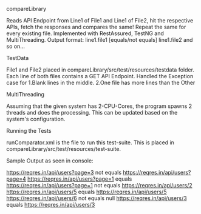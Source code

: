 compareLibrary

Reads API Endpoint from Line1 of File1 and Line1 of File2, hit the respective APIs, fetch the responses and compares the same!
Repeat the same for every existing file. 
Implemented with RestAssured, TestNG and MultiThreading. 
Output format: 
line1.file1 [equals/not equals] line1.file2 
and so on...



TestData

File1 and File2 placed in compareLibrary/src/test/resources/testdata folder.
Each line of both files contains a GET API Endpoint.
Handled the Exception case for 
1.Blank lines in the middle.
2.One file has more lines than the Other



MultiThreading

Assuming that the given system has 2-CPU-Cores, the program spawns 2 threads and does the processing.
This can be updated based on the system's configuration.


Running the Tests

runComparator.xml is the file to run this test-suite. 
This is placed in compareLibrary/src/test/resources/test-suite.



Sample Output as seen in console:

https://reqres.in/api/users?page=3 not equals https://reqres.in/api/users?page=4
https://reqres.in/api/users?page=1 equals https://reqres.in/api/users?page=1
 not equals https://reqres.in/api/users/2
https://reqres.in/api/users/5 equals https://reqres.in/api/users/5
https://reqres.in/api/users/6 not equals null
https://reqres.in/api/users/3 equals https://reqres.in/api/users/3
